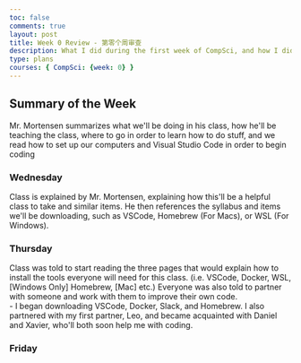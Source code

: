 ```yaml
---
toc: false
comments: true
layout: post
title: Week 0 Review - 第零个周审查
description: What I did during the first week of CompSci, and how I did it. <br> 我在计算机学课的第一周做了什么，以及我是如何做到的
type: plans
courses: { CompSci: {week: 0} }
---
```


## Summary of the Week
Mr. Mortensen summarizes what we'll be doing in his class, how he'll be teaching the class, where to go in order to learn how to do stuff, and we read how to set up our computers and Visual Studio Code in order to begin coding

### Wednesday
Class is explained by Mr. Mortensen, explaining how this'll be a helpful class to take and similar items. He then references the syllabus and items we'll be downloading, such as VSCode, Homebrew (For Macs), or WSL (For Windows). 

### Thursday
Class was told to start reading the three pages that would explain how to install the tools everyone will need for this class. (i.e. VSCode, Docker, WSL, [Windows Only] Homebrew, [Mac] etc.) Everyone was also told to partner with someone and work with them to improve their own code. <br> - I began downloading VSCode, Docker, Slack, and Homebrew. I also partnered with my first partner, Leo, and became acquainted with Daniel and Xavier, who'll both soon help me with coding.

### Friday
